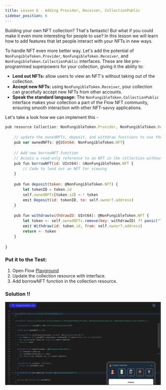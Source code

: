 ```yaml
---
title: Lesson 6 - Adding Provider, Receiver, CollectionPublic
sidebar_position: 6
---
```


Building your own NFT collection? That's fantastic! But what if you could make it even more interesting for people to use? In this lesson we will learn how to add features that let people interact with your NFTs in new ways.

To handle NFT even more better way. Let's add the potential of `NonFungibleToken.Provider`, `NonFungibleToken.Receiver`, and `NonFungibleToken.CollectionPublic` interfaces. These are like pre-programmed superpowers for your collection, giving it the ability to:

- **Lend out NFTs:** allow users to view an NFT's without taking out of the collection.
- **Accept new NFTs:** using `NonFungibleToken.Receiver`, your collection can gracefully accept new NFTs from other accounts.
- **Speak the standard language:** The `NonFungibleToken.CollectionPublic` interface makes your collection a part of the Flow NFT community, ensuring smooth interaction with other NFT-savvy applications.

Let's take a look how we can implement this -

```jsx
pub resource Collection: NonFungibleToken.Provider, NonFungibleToken.Receiver, NonFungibleToken.CollectionPublic {

    // update the ownedNFTs, deposit, and withdraw functions to use the NonFungibleToken.NFT type
    pub var ownedNFTs: @{UInt64: NonFungibleToken.NFT}

    // Add new borrowNFT function
    // Access a read-only reference to an NFT in the collection without actually removing it
    pub fun borrowNFT(id: UInt64): &NonFungibleToken.NFT {
        // Code to lend out an NFT for viewing
    }

    pub fun deposit(token: @NonFungibleToken.NFT) {
        let tokenID = token.id
        self.ownedNFTs[token.id] <-! token
        emit Deposit(id: tokenID, to: self.owner?.address)
    }

    pub fun withdraw(withdrawID: UInt64): @NonFungibleToken.NFT {
        let token <- self.ownedNFTs.remove(key: withdrawID) ?? panic("Token not in collection")
        emit Withdraw(id: token.id, from: self.owner?.address)
        return <- token
    }

}
```

### **Put it to the Test:**

1. Open Flow [Playground](https://play.flow.com/)
2. Update the collection resource with interface.
3. Add borrowNFT function in the collection resource.

### Solution !!

![Alt text](image-5.png)
